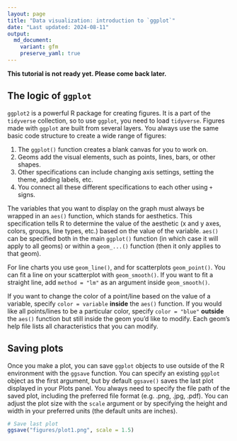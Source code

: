 ```yaml
---
layout: page
title: "Data visualization: introduction to `ggplot`"
date: "Last updated: 2024-08-11"
output:
  md_document:
    variant: gfm
    preserve_yaml: true
---
```


**This tutorial is not ready yet. Please come back later.**

## The logic of `ggplot`

`ggplot2` is a powerful R package for creating figures. It is a part of
the `tidyverse` collection, so to use `ggplot`, you need to load
`tidyverse`. Figures made with `ggplot` are built from several layers.
You always use the same basic code structure to create a wide range of
figures:

1.  The `ggplot()` function creates a blank canvas for you to work on.
2.  Geoms add the visual elements, such as points, lines, bars, or other
    shapes.
3.  Other specifications can include changing axis settings, setting the
    theme, adding labels, etc.
4.  You connect all these different specifications to each other using
    `+` signs.

The variables that you want to display on the graph must always be
wrapped in an `aes()` function, which stands for aesthetics. This
specification tells R to determine the value of the aesthetic (x and y
axes, colors, groups, line types, etc.) based on the value of the
variable. `aes()` can be specified both in the main `ggplot()` function
(in which case it will apply to all geoms) or within a `geom_...()`
function (then it only applies to that geom).

For line charts you use `geom_line()`, and for scatterplots
`geom_point()`. You can fit a line on your scatterplot with
`geom_smooth()`. If you want to fit a straight line, add `method = "lm"`
as an argument inside `geom_smooth()`.

If you want to change the color of a point/line based on the value of a
variable, specify `color = variable` **inside** the `aes()` function. If
you would like all points/lines to be a particular color, specify
`color = "blue"` **outside** the `aes()` function but still inside the
geom you’d like to modify. Each geom’s help file lists all
characteristics that you can modify.

## Saving plots

Once you make a plot, you can save `ggplot` objects to use outside of
the R environment with the `ggsave` function. You can specify an
existing `ggplot` object as the first argument, but by default
`ggsave()` saves the last plot displayed in your Plots panel. You always
need to specify the file path of the saved plot, including the preferred
file format (e.g. .png, .jpg, .pdf). You can adjust the plot size with
the `scale` argument or by specifying the height and width in your
preferred units (the default units are inches).

``` r
# Save last plot
ggsave("figures/plot1.png", scale = 1.5)
```
